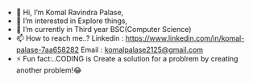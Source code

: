 - 👋 Hi, I’m Komal Ravindra Palase,
- 👀 I’m interested in Explore things,
- 🌱 I’m currently in Third year BSC(Computer Science)
- 📫 How to reach me..? Linkedin : https://www.linkedin.com/in/komal-palase-7aa658282 Email : komalpalase2125@gmail.com
- ⚡ Fun fact:..CODING is Create a solution for a problrem by creating another problem!😂

<!---
komalpalase/komalpalase is a ✨ special ✨ repository because its `README.md` (this file) appears on your GitHub profile.
You can click the Preview link to take a look at your changes.
--->
